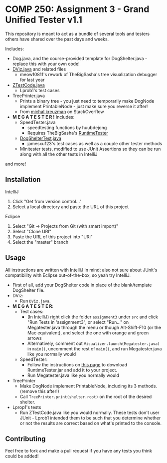 # COMP 250: Assignment 3 - Grand Unified Tester v1.1
This repository is meant to act as a bundle of
several tools and testers others have 
shared over the past days and weeks. 

Includes:

- Dog.java, and the course-provided template for DogShelter.java - replace this with your own code! 
- [DViz.java](https://github.com/meow10811/C250_Assignment3_Debugger) and related files
    * meow10811's rework of TheBigSasha's tree visualization debugger for last year
- [ZTestCode.java](https://github.com/Lprob1/Assignment3_COMP250)
    * Lprob1's test cases
- TreePrinter.java
    * Prints a binary tree - you just need to temporarily make DogNode implement
      PrintableNode - just make sure you reverse it after!
    * from [michal.kreuzman](https://stackoverflow.com/a/4973083) on StackOverflow
 - __M E G A T E S T E R !__ Includes:
   * SpeedTester.java
     * speedtesting functions by huubdejong 
     * Requires TheBigSasha's [RuntimeTester](https://github.com/TheBigSasha/RuntimeTester)
   * [DogShelterTest.java](https://github.com/jamesxu123/COMP-250-A3-Tests)
     * jamesxu123's test cases as well as a couple other tester methods
   * Minitester tests, modified to use JUnit Assertions so they can be run along with all the other tests in IntelliJ
    
and more!

## Installation
IntelliJ
1. Click "Get from version control..."
2. Select a local directory and paste the URL of this project

Eclipse
  1. Select "Git -> Projects from Git (with smart import)"
  2. Select "Clone URI"
  3. Paste the URL of this project into "URI"
  4. Select the "master" branch

## Usage
All instructions are written with IntelliJ in mind; also not sure about JUnit's compatibility with Eclipse out-of-the-box, so yeah try IntelliJ.
* First of all, add your DogShelter code in place of the blank/template DogShelter file.
* DViz: 
    * Run `DViz.java`.
* __M E G A T E S T E R__:
    * Test cases:
       * (In IntelliJ) right click the folder `assignment3` under `src` and click "Run Tests in 'assignment3", or select "Run..." on Megatester.java through the menu or though Alt-Shift-F10 (or the Mac equivalent), and select the one with orange and green arrows
       * Alternatively, comment out `Visualizer.launch(Megatester.java)` in `main()`, uncomment the rest of `main()`, and run Megatester.java like you normally would
     * SpeedTester: 
       * Follow the instructions on [this page](https://github.com/TheBigSasha/RuntimeTester) to download RuntimeTester.jar and add it to your project.
       * Run Megatester.java like you normally would
* TreePrinter
    * Make DogNode implement PrintableNode, including its 3 methods. (remove this after!)
    * Call `TreePrinter.print(shelter.root)` on the root of the desired shelter.
* Lprop1's tests
    * Run ZTestCode.java like you would normally. These tests don't user JUnit - Lprob1 intended them to be such that you determine whether or not the results are correct based on what's printed to the console.

## Contributing
Feel free to fork and make a pull request if you have any tests you think could be added!

